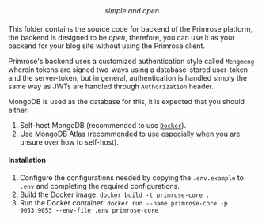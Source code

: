 <div align="center"><i>simple and open.</i></div>

#### 

This folder contains the source code for backend of the Primrose platform, the backend is designed to be *open*,
therefore, you can use it as your backend for your blog site without using the Primrose client.

Primrose's backend uses a customized authentication style called `Mengmeng` wherein tokens are 
signed two-ways using a database-stored user-token and the server-token, but in general, authentication is 
handled simply the same way as JWTs are handled through `Authorization` header.

MongoDB is used as  the database for this, it is expected that you should either:
1. Self-host MongoDB (recommended to use [`Docker`](https://hub.docker.com/_/mongo)).
2. Use MongoDB Atlas (recommended to use especially when you are unsure over how to self-host).

#### Installation

1. Configure the configurations needed by copying the `.env.example` to `.env` and completing the required configurations.
2. Build the Docker image: `docker build -t primrose-core .`
3. Run the Docker container: `docker run --name primrose-core -p 9053:9053 --env-file .env primrose-core`